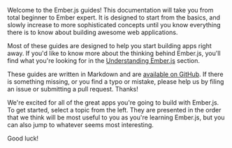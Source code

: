Welcome to the Ember.js guides! This documentation will take you from
total beginner to Ember expert. It is designed to start from the basics,
and slowly increase to more sophisticated concepts until you know
everything there is to know about building awesome web applications.

Most of these guides are designed to help you start building apps right
away. If you'd like to know more about the thinking behind Ember.js,
you'll find what you're looking for in the [Understanding Ember.js](understanding-ember/debugging)
section.

These guides are written in Markdown and are
[available on GitHub](https://github.com/emberjs/guides/).
If there is something missing, or you find a typo or
mistake, please help us by filing an issue or submitting a pull
request. Thanks!

We're excited for all of the great apps you're going to build with
Ember.js. To get started, select a topic from the left. They are
presented in the order that we think will be most useful to you as
you're learning Ember.js, but you can also jump to whatever seems
most interesting.

Good luck!
